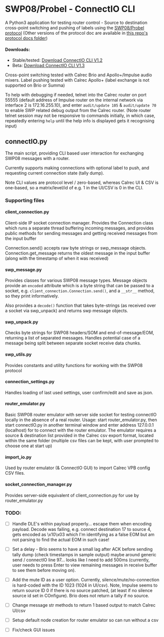 # SWP08/Probel - ConnectIO CLI

A Python3 application for testing router control - Source to destination cross-point switching and pushing of labels 
using the [SWP08/Probel protocol](https://wwwapps.grassvalley.com/docs/Manuals/sam/Protocols%20and%20MIBs/Router%20Control%20Protocols%20SW-P-88%20Issue%204b.pdf)
(Other versions of the protocol doc are available in [this repo's protocol docs folder](https://github.com/peterallanwalker/SWP08-Probel/tree/master/protocol%20docs))

#### Downloads:
- Stable/tested: [Download ConnectIO CLI V1.2](https://github.com/peterallanwalker/SWP08-Probel/archive/refs/heads/ConnectIO_CLI_V1.2.zip)
- Beta: [Download ConnectIO CLI V1.3](https://github.com/peterallanwalker/SWP08-Probel/archive/refs/heads/ConnectIO_CLI_V1.3.zip)

Cross-point switching tested with Calrec Brio and Apollo+/Impulse audio mixers.
Label pushing tested with Calrec Apollo+ (label exchange is not supported on Brio or Summa)

To help with debugging if needed, telnet into the Calrec router on port 55555 
(default address of Impulse router on the internal network via interface 2 is 172.16.255.10), 
and enter `audit/update 105` & `audit/update 70` to enable SWP related debug output from the Calrec router. 
(Note router telnet session may not be responsive to commands initially, in which case, 
repeatedly entering `help` until the help info is displayed gets it recognising input)


## connectIO.py
The main script, providing CLI based user interaction for exchanging SWP08 messages with a router. 

Currently supports making connections with optional label to push, and requesting current connection state (tally dump). 

Note CLI values are protocol level / zero-based, whereas Calrec UI & CSV is one-based, so a matrix/level/id of e.g. 1 
in the UI/CSV is 0 in the CLI.


### Supporting files

#### client_connection.py
Client-side IP socket connection manager. Provides the Connection class which runs a separate thread buffering 
incoming messages, and provides public methods for sending messages and getting received messages from the input buffer

Connection.send() accepts raw byte strings or swp_message objects. Connection.get_message returns the oldest message in the input buffer (along with the timestamp of when it was received) 

#### swp_message.py
Provides classes for various SWP08 message types. Message objects provide an `encoded` attribute which is a byte string
that can be passed to a socket, e.g. `client_connection.Connection.send()`, and a `__str__` method, so they print informatively. 

Also provides a `decode()` function that takes byte-strings (as received over a socket via swp_unpack) and returns
swp message objects.

#### swp_unpack.py
Checks byte strings for SWP08 headers/SOM and end-of-message/EOM, returning a list of separated messages. 
Handles potential case of a message being split between separate socket receive data chunks.

#### swp_utils.py
Provides constants and utility functions for working with the SWP08 protocol

#### connection_settings.py
Handles loading of last used settings, user confirm/edit and save as json.

#### router_emulator.py
Basic SWP08 router emulator with server side socket for testing connectIO locally in the absence of a real router.
Usage: start router_emulator.py, then start connectIO.py in another terminal window and enter address 127.0.0.1 
(localhost) for to connect with the router emulator. The emulator requires a source & destination list provided in 
the Calrec csv export format, located within the same folder (multiple csv files can be kept, with user prompted to choose
one at start up)

#### import_io.py
Used by router emulator (& ConnectIO GUI) to import Calrec VPB config CSV files.

#### socket_connection_manager.py
Provides server-side equivalent of client_connection.py for use by router_emulator.py

### TODO:
- [ ] Handle DLE's within payload properly... escape them when encoding payload. 
  Decode was failing, e.g. connect destination 17 to source 4, gets encoded as \x10\x03 which 
  I'm identifying as a false EOM but am not parsing to find the actual EOM in such case!

- [ ] Set a delay - Brio seems to have a small lag after ACK before sending tally dump (check timestamps in sample output) 
  maybe around generic send / connectIO line 97... looks like I need to add 500ms 
  (currently, user needs to press Enter to view remaining messages in receive buffer to see them before moving on).
  
- [ ] Add the mute ID as a user option. Currently, silence/mute/no-connection is hard-coded with the ID 1023 (1024 in UI/csv). Note, Impulse seems to return source ID 0   if there is no source patched, (at least if no silence source id set in COnfigure). Brio does not return a tally if no source.

- [ ] Change message str methods to return 1 based output to match Calrec UI/csv

- [ ] Setup default node creation for router emulator so can run without a csv

- [ ] Fix/check GUI issues
